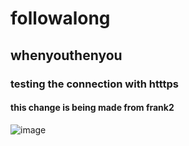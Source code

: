 # followalong
## whenyouthenyou
### testing the connection with htttps
#### this change is being made from frank2
![image](https://user-images.githubusercontent.com/110176257/181575808-2724d27b-9cdf-47e6-9cac-ae3c8c00a2a8.png)

